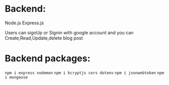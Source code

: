 # Backend:
  Node.js
  Express.js

Users can signUp or Signin with google account and you can Create,Read,Update,delete blog post





# Backend packages:
`npm i express nodemon`
`npm i bcryptjs cors dotenv`
`npm i jsonwebtoken`
`npm i mongoose`